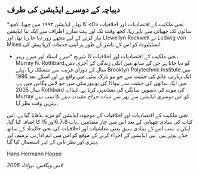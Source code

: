 ## دیباچہ کے دوسرے ایڈیشن کی طرف

*نجی ملکیت کے اقتصادیات اور اخلاقیات <0> کا پھلے ایڈیشن ۱۹۹٣ مين چھپا، کچھ سالوں تک چھپائی سے باہر رہا. کچھ وقت تک اور بہت سارے اطراف سے ایک نیا ایڈیشن تیار کرنے کے لیے مجھے زور دیا جا رہا تھا، اور Llewellyn Rockwell نے Ludwig von Mises انسٹیٹیوٹ کو اس کے ناشر کے طور پر اپنی خدمات کرپا پیش کی.</p> 

* نجی ملکیت کے اقتصادیات اور اخلاقیات کا شریح *میرے استاد اور میرے رہبر، Murray N. Rothbard،کو دیا جاتا ہے جن کے ساتھ مین انکی زندگی کے آخری دس سال کے دوران قریب سے منسلک رہا ،پہلے Brooklyn Polytechnic Institute میں ایک زیارتی عالم کی حیثیت سے جو نیو یارک سٹی میں واقع ہے اور اسکے بعد 1986 ميں ایک ساتھی کی حیثیت سے نیواڈا کی یونیورسٹی میں جو لاس وگاس میں ہے. سال 2005 Rothbard کی موت کی دسویں سالگرہ کی نشاندہی کرتا ہے. لہذا یہ Murray کو اس دوسری ایڈیشن سے پھر سے سات خراج عقیدت دینے کا سب سے بہترین وقت نظر آیا.

نجی ملکیت کے اقتصادیات اور اخلاقیات کے موجودہ ایڈیشن کو مزید بڈھایا گیا ہے. اس کتاب کی بنیادی چھپایی کے بعد اس میں چار مضامین _باب 6،7،8اور 15 کا اضافہ کیا گیا. لیکن یہ سب اس کے بنیادی سبق یعنی معاشیات اور اخلاقیات کی نجی جائیداد کے ساتھ جڈے ہوئے ہیں. نیی ایڈیشن کے اجراء کرنے کے موقع کو اس میں اہم ادارتی ترمیم، اور بہتری اور نظر ثانی کے لیے استعمال کیا گیا.

Hans Hermann Hoppe

*لاس ویگاس، نیواڈا، 2005*